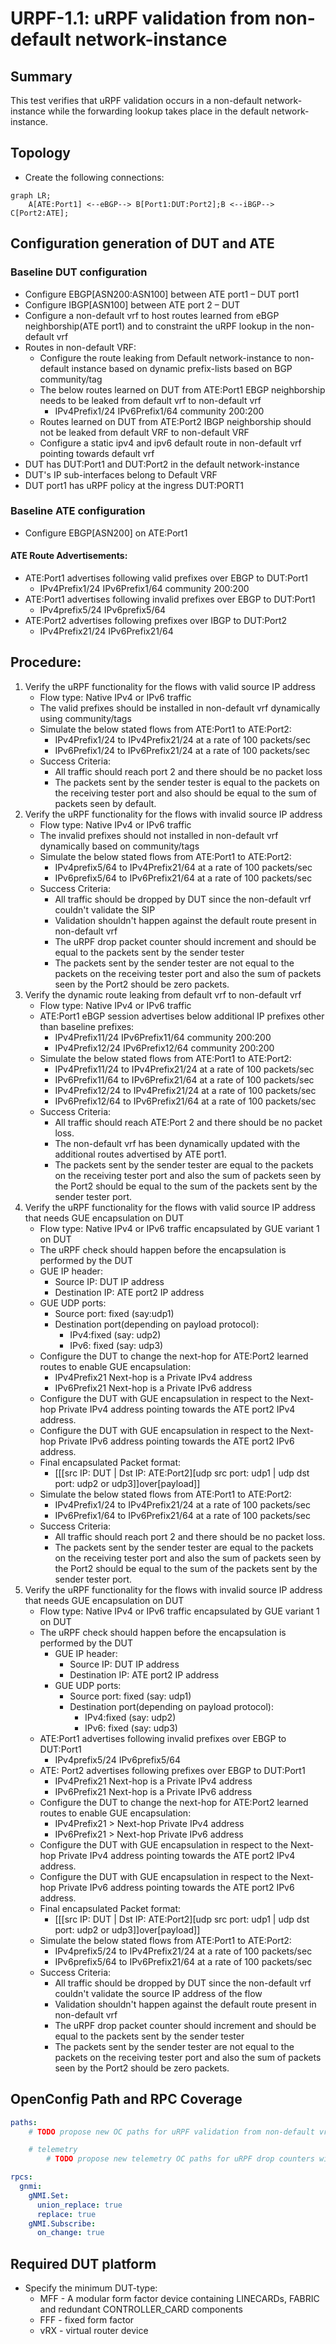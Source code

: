 # URPF-1.1: uRPF validation from non-default network-instance
## Summary
This test verifies that uRPF validation occurs in a non-default network-instance while the forwarding lookup takes place in the default network-instance.

## Topology
- Create the following connections:

```mermaid
graph LR;
    A[ATE:Port1] <--eBGP--> B[Port1:DUT:Port2];B <--iBGP--> C[Port2:ATE];
```

## Configuration generation of DUT and ATE
### Baseline DUT configuration
- Configure EBGP[ASN200:ASN100] between ATE port1 – DUT port1
- Configure IBGP[ASN100] between ATE port 2 – DUT
- Configure a non-default vrf to host routes learned from eBGP neighborship(ATE port1) and to constraint the uRPF lookup in the non-default vrf
- Routes in non-default VRF:
    - Configure the route leaking from Default network-instance to non-default instance based on dynamic prefix-lists based on BGP community/tag
    - The below routes learned on DUT from ATE:Port1 EBGP neighborship needs to be leaked from default vrf to non-default vrf
        - IPv4Prefix1/24 IPv6Prefix1/64 community 200:200
    - Routes learned on DUT from ATE:Port2 IBGP neighborship should not be leaked from default VRF to non-default VRF
    - Configure a static ipv4 and ipv6 default route in non-default vrf pointing towards default vrf
- DUT has DUT:Port1 and DUT:Port2 in the default network-instance
- DUT's IP sub-interfaces belong to Default VRF
- DUT port1 has uRPF policy at the ingress DUT:PORT1
### Baseline ATE configuration
- Configure EBGP[ASN200] on ATE:Port1
#### ATE Route Advertisements:
- ATE:Port1 advertises following valid prefixes over EBGP to DUT:Port1
    - IPv4Prefix1/24 IPv6Prefix1/64 community 200:200
- ATE:Port1 advertises following invalid prefixes over EBGP to DUT:Port1
    - IPv4prefix5/24 IPv6prefix5/64
- ATE:Port2 advertises following prefixes over IBGP to DUT:Port2
    - IPv4Prefix21/24 IPv6Prefix21/64
## Procedure:
1. Verify the uRPF functionality for the flows with valid source IP address
    - Flow type: Native IPv4 or IPv6 traffic
    - The valid prefixes should be installed in non-default vrf dynamically using community/tags
    - Simulate the below stated flows from ATE:Port1 to ATE:Port2:
	    - IPv4Prefix1/24 to IPv4Prefix21/24 at a rate of 100 packets/sec
        - IPv6Prefix1/24 to IPv6Prefix21/24 at a rate of 100 packets/sec
    - Success Criteria:
        - All traffic should reach port 2 and there should be no packet loss
        - The packets sent by the sender tester is equal to the packets on the receiving tester port and also should be equal to the sum of packets seen by default.
2. Verify the uRPF functionality for the flows with invalid source IP address
    - Flow type: Native IPv4 or IPv6 traffic
    - The invalid prefixes should not installed in non-default vrf dynamically based on community/tags
    - Simulate the below stated flows from ATE:Port1 to ATE:Port2:
        - IPv4prefix5/64 to IPv4Prefix21/64 at a rate of 100 packets/sec
        - IPv6prefix5/64 to IPv6Prefix21/64 at a rate of 100 packets/sec
    - Success Criteria:
        - All traffic should be dropped by DUT since the non-default vrf couldn't validate the SIP
        - Validation shouldn't happen against the default route present in non-default vrf
        - The uRPF drop packet counter should increment and should be equal to the packets sent by the sender tester
        - The packets sent by the sender tester are not equal to the packets on the receiving tester port and also the sum of packets seen by the Port2 should be zero packets.
3. Verify the dynamic route leaking from default vrf to non-default vrf
    - Flow type: Native IPv4 or IPv6 traffic
    - ATE:Port1 eBGP session advertises below additional IP prefixes other than baseline prefixes:
        - IPv4Prefix11/24 IPv6Prefix11/64 community 200:200
        - IPv4Prefix12/24 IPv6Prefix12/64 community 200:200
    - Simulate the below stated flows from ATE:Port1 to ATE:Port2:
        - IPv4Prefix11/24 to IPv4Prefix21/24 at a rate of 100 packets/sec
        - IPv6Prefix11/64 to IPv6Prefix21/64 at a rate of 100 packets/sec
        - IPv4Prefix12/24 to IPv4Prefix21/24 at a rate of 100 packets/sec
        - IPv6Prefix12/64 to IPv6Prefix21/64 at a rate of 100 packets/sec
    - Success Criteria:
        - All traffic should reach ATE:Port 2 and there should be no packet loss.
        - The non-default vrf has been dynamically updated with the additional routes advertised by ATE port1. 
        - The  packets sent by the sender tester are equal to the packets on the receiving tester port and also the sum of packets seen by the Port2 should be equal to the sum of the packets sent by the sender tester port.
4. Verify the uRPF functionality for the flows with valid source IP address that needs GUE encapsulation on DUT
    - Flow type: Native IPv4 or IPv6 traffic encapsulated by GUE variant 1 on DUT
    - The uRPF check should happen before the encapsulation is performed by the DUT
    - GUE IP header: 
        - Source IP: DUT IP address 
        - Destination IP: ATE port2 IP address
    - GUE UDP ports:
        - Source port: fixed (say:udp1)
        - Destination port(depending on payload protocol): 
            - IPv4:fixed (say: udp2)
            - IPv6: fixed (say: udp3)
    - Configure the DUT to change the next-hop for ATE:Port2 learned routes to enable GUE encapsulation:
        - IPv4Prefix21 Next-hop is a Private IPv4 address
        - IPv6Prefix21 Next-hop is a Private IPv6 address
    - Configure the DUT with GUE encapsulation in respect to the Next-hop Private IPv4 address pointing towards the ATE port2 IPv4 address.
    - Configure the DUT with GUE encapsulation in respect to the Next-hop Private IPv6 address pointing towards the ATE port2 IPv6 address.
    - Final encapsulated Packet format:
        - [[[src IP: DUT | Dst IP: ATE:Port2][udp src port: udp1 | udp dst port: udp2 or udp3]]over[payload]]
    - Simulate the below stated flows from ATE:Port1 to ATE:Port2:
    	- IPv4Prefix1/24 to IPv4Prefix21/24 at a rate of 100 packets/sec
        - IPv6Prefix1/64 to IPv6Prefix21/64 at a rate of 100 packets/sec
    - Success Criteria:
        - All traffic should reach port 2 and there should be no packet loss.
        - The  packets sent by the sender tester are equal to the packets on the receiving tester port and also the sum of packets seen by the Port2 should be equal to the sum of the packets sent by the sender tester port.
5. Verify the uRPF functionality for the flows with invalid source IP address that needs GUE encapsulation on DUT
    - Flow type: Native IPv4 or IPv6 traffic encapsulated by GUE variant 1 on DUT
    - The uRPF check should happen before the encapsulation is performed by the DUT
        - GUE IP header: 
            - Source IP: DUT IP address 
            - Destination IP: ATE port2 IP address
        - GUE UDP ports:
            - Source port: fixed (say: udp1)
            - Destination port(depending on payload protocol): 
                - IPv4:fixed (say: udp2)
                - IPv6: fixed (say: udp3)
    - ATE:Port1 advertises following invalid prefixes over EBGP to DUT:Port1
        - IPv4prefix5/24 IPv6prefix5/64
    - ATE:  Port2 advertises following prefixes over EBGP to DUT:Port1
        - IPv4Prefix21 Next-hop is a Private IPv4 address
        - IPv6Prefix21 Next-hop is a Private IPv6 address
    - Configure the DUT to change the next-hop for ATE:Port2 learned routes to enable GUE encapsulation:
        - IPv4Prefix21 > Next-hop Private IPv4 address
        - IPv6Prefix21 > Next-hop Private IPv6 address
    - Configure the DUT with GUE encapsulation in respect to the Next-hop Private IPv4 address pointing towards the ATE port2 IPv4  address.
    - Configure the DUT with GUE encapsulation in respect to the Next-hop Private IPv6 address pointing towards the ATE port2 IPv6  address.
    - Final encapsulated Packet format:
        - [[[src IP: DUT | Dst IP: ATE:Port2][udp src port: udp1 | udp dst port: udp2 or udp3]]over[payload]]
    - Simulate the below stated flows from ATE:Port1 to ATE:Port2:
        - IPv4prefix5/24 to IPv4Prefix21/24 at a rate of 100 packets/sec
        - IPv6prefix5/64 to IPv6Prefix21/64 at a rate of 100 packets/sec
    - Success Criteria:
        - All traffic should be dropped by DUT since the non-default vrf couldn't validate the source IP address of the flow
        - Validation shouldn't happen against the default route present in non-default vrf
        - The uRPF drop packet counter should increment and should be equal to the packets sent by the sender tester
        - The packets sent by the sender tester are not equal to the packets on the receiving tester port and also the sum of packets seen by the Port2 should be zero packets.

## OpenConfig Path and RPC Coverage
```yaml
paths:
    # TODO propose new OC paths for uRPF validation from non-default vrf

    # telemetry
        # TODO propose new telemetry OC paths for uRPF drop counters with non-default vrf

rpcs:
  gnmi:
    gNMI.Set:
      union_replace: true
      replace: true
    gNMI.Subscribe:
      on_change: true
```

## Required DUT platform

* Specify the minimum DUT-type:
  * MFF - A modular form factor device containing LINECARDs, FABRIC and redundant CONTROLLER_CARD components
  * FFF - fixed form factor
  * vRX - virtual router device
